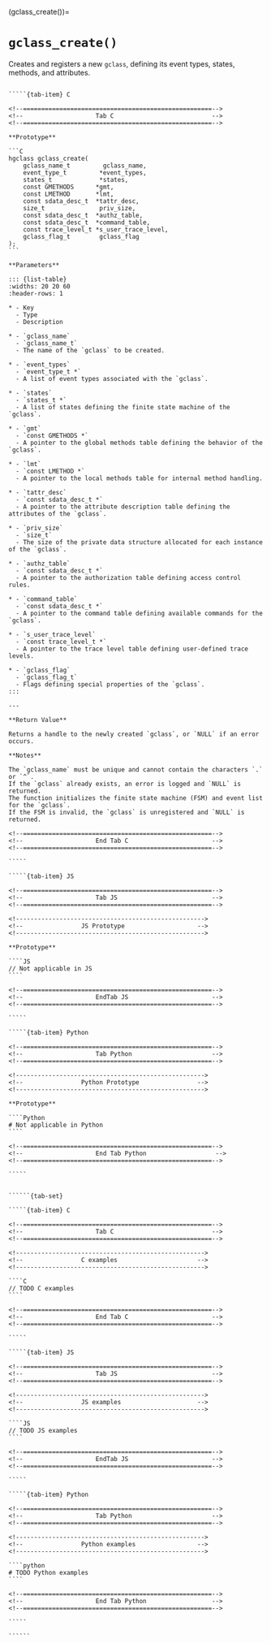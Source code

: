 <!-- ============================================================== -->
(gclass_create())=
# `gclass_create()`
<!-- ============================================================== -->

Creates and registers a new `gclass`, defining its event types, states, methods, and attributes.

<!------------------------------------------------------------>
<!--                    Prototypes                          -->
<!------------------------------------------------------------>

``````{tab-set}

`````{tab-item} C

<!--====================================================-->
<!--                    Tab C                           -->
<!--====================================================-->

**Prototype**

```C
hgclass gclass_create(
    gclass_name_t         gclass_name,
    event_type_t         *event_types,
    states_t             *states,
    const GMETHODS      *gmt,
    const LMETHOD       *lmt,
    const sdata_desc_t  *tattr_desc,
    size_t               priv_size,
    const sdata_desc_t  *authz_table,
    const sdata_desc_t  *command_table,
    const trace_level_t *s_user_trace_level,
    gclass_flag_t        gclass_flag
);
```

**Parameters**

::: {list-table}
:widths: 20 20 60
:header-rows: 1

* - Key
  - Type
  - Description

* - `gclass_name`
  - `gclass_name_t`
  - The name of the `gclass` to be created.

* - `event_types`
  - `event_type_t *`
  - A list of event types associated with the `gclass`.

* - `states`
  - `states_t *`
  - A list of states defining the finite state machine of the `gclass`.

* - `gmt`
  - `const GMETHODS *`
  - A pointer to the global methods table defining the behavior of the `gclass`.

* - `lmt`
  - `const LMETHOD *`
  - A pointer to the local methods table for internal method handling.

* - `tattr_desc`
  - `const sdata_desc_t *`
  - A pointer to the attribute description table defining the attributes of the `gclass`.

* - `priv_size`
  - `size_t`
  - The size of the private data structure allocated for each instance of the `gclass`.

* - `authz_table`
  - `const sdata_desc_t *`
  - A pointer to the authorization table defining access control rules.

* - `command_table`
  - `const sdata_desc_t *`
  - A pointer to the command table defining available commands for the `gclass`.

* - `s_user_trace_level`
  - `const trace_level_t *`
  - A pointer to the trace level table defining user-defined trace levels.

* - `gclass_flag`
  - `gclass_flag_t`
  - Flags defining special properties of the `gclass`.
:::

---

**Return Value**

Returns a handle to the newly created `gclass`, or `NULL` if an error occurs.

**Notes**

The `gclass_name` must be unique and cannot contain the characters `.` or `^`.
If the `gclass` already exists, an error is logged and `NULL` is returned.
The function initializes the finite state machine (FSM) and event list for the `gclass`.
If the FSM is invalid, the `gclass` is unregistered and `NULL` is returned.

<!--====================================================-->
<!--                    End Tab C                       -->
<!--====================================================-->

`````

`````{tab-item} JS

<!--====================================================-->
<!--                    Tab JS                          -->
<!--====================================================-->

<!---------------------------------------------------->
<!--                JS Prototype                    -->
<!---------------------------------------------------->

**Prototype**

````JS
// Not applicable in JS
````

<!--====================================================-->
<!--                    EndTab JS                       -->
<!--====================================================-->

`````

`````{tab-item} Python

<!--====================================================-->
<!--                    Tab Python                      -->
<!--====================================================-->

<!---------------------------------------------------->
<!--                Python Prototype                -->
<!---------------------------------------------------->

**Prototype**

````Python
# Not applicable in Python
````

<!--====================================================-->
<!--                    End Tab Python                   -->
<!--====================================================-->

`````

``````

<!------------------------------------------------------------>
<!--                    Examples                            -->
<!------------------------------------------------------------>

```````{dropdown} Examples

``````{tab-set}

`````{tab-item} C

<!--====================================================-->
<!--                    Tab C                           -->
<!--====================================================-->

<!---------------------------------------------------->
<!--                C examples                      -->
<!---------------------------------------------------->

````C
// TODO C examples
````

<!--====================================================-->
<!--                    End Tab C                       -->
<!--====================================================-->

`````

`````{tab-item} JS

<!--====================================================-->
<!--                    Tab JS                          -->
<!--====================================================-->

<!---------------------------------------------------->
<!--                JS examples                     -->
<!---------------------------------------------------->

````JS
// TODO JS examples
````

<!--====================================================-->
<!--                    EndTab JS                       -->
<!--====================================================-->

`````

`````{tab-item} Python

<!--====================================================-->
<!--                    Tab Python                      -->
<!--====================================================-->

<!---------------------------------------------------->
<!--                Python examples                 -->
<!---------------------------------------------------->

````python
# TODO Python examples
````

<!--====================================================-->
<!--                    End Tab Python                  -->
<!--====================================================-->

`````

``````

```````
